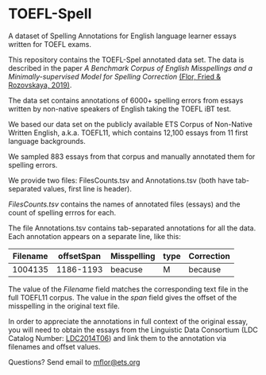 # TOEFL-Spell
A dataset of Spelling Annotations for English language learner essays written for TOEFL exams.

This repository contains the TOEFL-Spel annotated data set. The data is described in the paper
*A Benchmark Corpus of English Misspellings and a Minimally-supervised Model for Spelling Correction*
 [(Flor, Fried & Rozovskaya, 2019)](https://www.aclweb.org/anthology).
 

The data set contains annotations of 6000+ spelling errors from
essays written by non-native speakers of English taking the TOEFL iBT test.

We based our data set on the publicly available ETS
Corpus of Non-Native Written English, a.k.a. TOEFL11,
which contains 12,100 essays from 11 first language backgrounds.

We sampled 883 essays from that corpus and manually annotated them for spelling errors.

We provide two files: FilesCounts.tsv and Annotations.tsv  (both have tab-separated values, first line is header). 

*FilesCounts.tsv* contains the names of annotated files (essays) and the count of spelling errros for each.

The file Annotations.tsv contains tab-separated annotations for all the data.
Each annotation appears on a separate line, like this:

Filename | offsetSpan | Misspelling | type | Correction
-------- | ---------- | ----------- | ---- | ----------
1004135 |	1186-1193	| beacuse |	M	| because

The value of the *Filename* field matches the corresponding text file in the full TOEFL11 corpus.
The value in the *span* field gives the offset of the misspelling in the original text file.

In order to appreciate the annotations in full context of the original essay,
you will need to obtain the essays from the Linguistic Data Consortium (LDC Catalog Number: [LDC2014T06](https://catalog.ldc.upenn.edu/LDC2014T06)) and link them to the annotation via filenames and offset values.


Questions? Send email to mflor@ets.org


